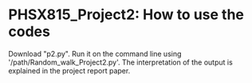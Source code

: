 # PHSX815_Project2: How to use the codes

Download "p2.py". Run it on the command line using '/path/Random_walk_Project2.py'. The interpretation of the output is explained in the project report paper.



